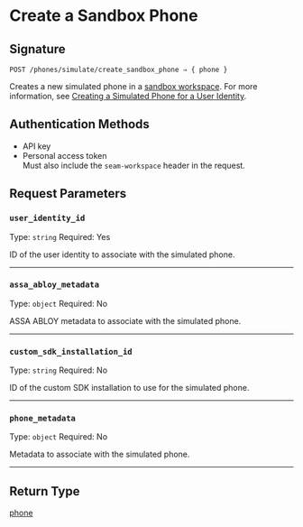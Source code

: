 # Create a Sandbox Phone

## Signature
```
POST /phones/simulate/create_sandbox_phone ⇒ { phone }
```

Creates a new simulated phone in a [sandbox workspace](../../../core-concepts/workspaces/README.md#sandbox-workspaces). For more information, see [Creating a Simulated Phone for a User Identity](../../../capability-guides/mobile-access/developing-in-a-sandbox-workspace.md#creating-a-simulated-phone-for-a-user-identity).

## Authentication Methods

- API key
- Personal access token
  <br>Must also include the `seam-workspace` header in the request.

## Request Parameters

### `user_identity_id`

Type: `string`
Required: Yes

ID of the user identity to associate with the simulated phone.

***

### `assa_abloy_metadata`

Type: `object`
Required: No

ASSA ABLOY metadata to associate with the simulated phone.

***

### `custom_sdk_installation_id`

Type: `string`
Required: No

ID of the custom SDK installation to use for the simulated phone.

***

### `phone_metadata`

Type: `object`
Required: No

Metadata to associate with the simulated phone.

***

## Return Type

[phone](./)
